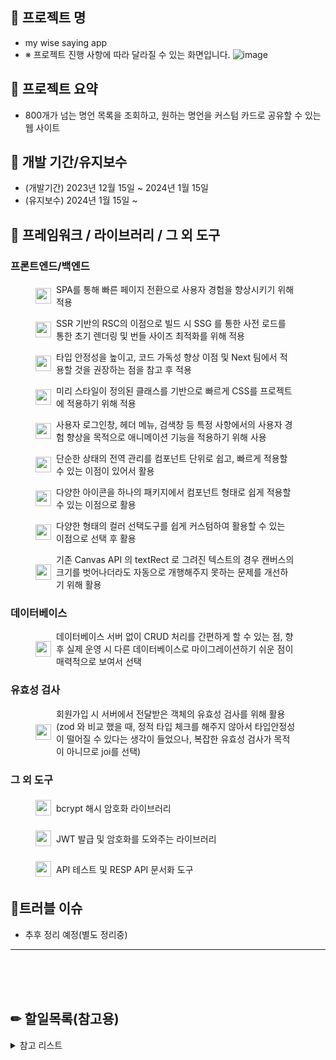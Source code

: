 ## 📓 프로젝트 명

- my wise saying app
- ※ 프로젝트 진행 사항에 따라 달라질 수 있는 화면입니다.
  ![image](https://github.com/youngwan2/wise-saying/assets/107159871/afe06c37-af4f-41ba-ad6a-4f71a753c78b)

## 🎫 프로젝트 요약

- 800개가 넘는 명언 목록을 조회하고, 원하는 명언을 커스텀 카드로 공유할 수 있는 웹 사이트

## 📅 개발 기간/유지보수

- (개발기간) 2023년 12월 15일 ~ 2024년 1월 15일
- (유지보수) 2024년 1월 15일 ~

## 🧰 프레임워크 / 라이브러리 / 그 외 도구

### 프론트엔드/백엔드

<figure style="display:flex; align-items:center;; ">
  <img height=25 src="https://img.shields.io/badge/react(^18)-61DAFB?style=for-the-badge&logo=react&logoColor=black">  
  <span style="padding: 0 8px"> SPA를 통해 빠른 페이지 전환으로 사용자 경험을 향상시키기 위해 적용  </span>
</figure>
<figure style="display:flex; align-items:center;">
  <img height=25 src="https://img.shields.io/badge/next(^14.1.0)-0088CC?style=for-the-badge&logo=next.js&logoColor=white">  
  <span style="padding: 0 8px">  SSR 기반의 RSC의 이점으로 빌드 시 SSG 를 통한 사전 로드를 통한 초기 렌더링 및 번들 사이즈 최적화를 위해 적용</span>
</figure>
<figure style="display:flex; align-items:center;">
  <img height=25 style="padding:5px 0" src="https://img.shields.io/badge/typescript(^5)-3178C6?/>style=for-the-badge&logo=typescript&logoColor=white"> 
  <span style="padding: 0 8px"> 타입 안정성을 높이고, 코드 가독성 향상 이점 및 Next 팀에서 적용할 것을 권장하는 점을 참고 후 적용  </span>
</figure>
<figure style="display:flex; align-items:center;">
<img height=25 style="padding:5px 0" src="https://img.shields.io/badge/tailwindcss(^3.3.0)-06B6D4?style=for-the-badge&logo=tailwindcss&logoColor=white">
  <span style="padding: 0 8px"> 미리 스타일이 정의된 클래스를 기반으로 빠르게 CSS를 프로젝트에 적용하기 위해 적용  </span>
</figure>
<figure style="display:flex; align-items:center;">
<img  height=25 style="padding:5px 0" src="https://img.shields.io/badge/gsap(^3.12.3)-25D366?style=for-the-badge&logo=green&logoColor=white">
  <span style="padding: 0 8px"> 사용자 로그인창, 헤더 메뉴, 검색창 등 특정 사항에서의 사용자 경험 향상을 목적으로 애니메이션 기능을 적용하기 위해 사용  </span>
</figure>
<figure style="display:flex; align-items:center;">
<img  height=25 style="padding:5px 0" src="https://img.shields.io/badge/zustand(^4.4.7)-2A3FFB?style=for-the-badge&logo=zustand&logoColor=white">
  <span style="padding: 0 8px"> 단순한 상태의 전역 관리를 컴포넌트 단위로 쉽고, 빠르게 적용할 수 있는 이점이 있어서 활용  </span>
</figure>
<figure style="display:flex; align-items:center;">
<img  height=25 style="padding:5px 0" src="https://img.shields.io/badge/react icons(^4.12.0)-CA4245?style=for-the-badge&logo=logoColor=white">
  <span style="padding: 0 8px"> 다양한 아이콘을 하나의 패키지에서 컴포넌트 형태로 쉽게 적용할 수 있는 이점으로 활용  </span>
</figure>
<figure style="display:flex; align-items:center;">
<img  height=25 style="padding:5px 0" src="https://img.shields.io/badge/react color(^2.19.3)-000000?style=for-the-badge&logo=reactcolor&logoColor=white">
  <span style="padding: 0 8px"> 다양한 형태의 컬러 선택도구를 쉽게 커스텀하여 활용할 수 있는 이점으로 선택 후 활용  </span>
</figure>
<figure style="display:flex; align-items:center;">
<img  height=25 style="padding:5px 0" src="https://img.shields.io/badge/word wrap(^1.2.5)-4B1E78?style=for-the-badge&logo=&logoColor=white">
  <span style="padding: 0 8px"> 기존 Canvas API 의 textRect 로 그려진 텍스트의 경우 캔버스의 크기를 벗어나더라도 자동으로 개행해주지 못하는 문제를 개선하기 위해 활용 </span>
</figure>

### 데이터베이스

<figure style="display:flex; align-items:center;">
<img  height=25 style="padding:5px 0" src="https://img.shields.io/badge/SQLite(^5.1.6)-003B57?style=for-the-badge&logo=sqlite&logoColor=white">
  <span style="padding: 0 8px"> 데이터베이스 서버 없이 CRUD 처리를 간편하게 할 수 있는 점, 향후 실제 운영 시 다른 데이터베이스로 마이그레이션하기 쉬운 점이 매력적으로 보여서 선택 </span>
</figure>

### 유효성 검사

<figure style="display:flex; align-items:center;">
<img  height=25 style="padding:5px 0" src="https://img.shields.io/badge/joi(^17.11.0)-01BC8D?style=for-the-badge&logo=joi&logoColor=white">
  <span style="padding: 0 8px"> 회원가입 시 서버에서 전달받은 객체의 유효성 검사를  위해 활용(zod 와 비교 했을 때, 정적 타입 체크를 해주지 않아서 타입안정성이 떨어질 수 있다는 생각이 들었으나, 복잡한 유효성 검사가 목적이 아니므로 joi를 선택) </span>
</figure>

### 그 외 도구

<figure style="display:flex; align-items:center;">
<img  height=25 style="padding:5px 0" src="https://img.shields.io/badge/Bcrypt(^5.1.1)-4B1E78?style=for-the-badge&logo=&logoColor=white">
  <span style="padding: 0 8px"> bcrypt 해시 암호화 라이브러리 </span>
</figure>
<figure style="display:flex; align-items:center;">
<img  height=25 style="padding:5px 0" src="https://img.shields.io/badge/Jsonwebtoken(^9.0.2)-000000?style=for-the-badge&logo=jsonwebtokens&logoColor=white">
  <span style="padding: 0 8px"> JWT 발급 및 암호화를 도와주는 라이브러리 </span>
</figure>
<figure style="display:flex; align-items:center;">
<img  height=25 style="padding:5px 0" src="https://img.shields.io/badge/postman-FF6C37?style=for-the-badge&logo=postman&logoColor=white">
  <span style="padding: 0 8px"> API 테스트 및 RESP API 문서화 도구 </span>
</figure>

## 🚬트러블 이슈

- 추후 정리 예정(별도 정리중)


---
<br>
<br>
<br>

 ## ✏ 할일목록(참고용)

<details>
<summary>참고 리스트</summary>

- [x] 인물별 명언 추가 | 유저는 인물(위인)의 이름 카드를 클릭하면 해당 인물의 명언 목록을 조회할 수 있어야 한다.
- [x] 날씨/계절 명언 추가 | 유저는 날씨 카테고리를 클릭하면 날씨와 계절에 관한 명언 목록을 조회할 수 있어야 한다.
- [x] 요일별 명언 추가 | 유저는 요일 카테고리를 클릭하면 해당 요일 이름 카드를 조회하고, 각 카드를 클릭하면 해당 요일의 명언 목록을 조회할 수 있어야 한다.
- [x] 명언 북마크 기능 | 유저는 선택한 명언 카드를 북마크 리스트에 추가할 수 있다.
- [x] 유저 명언 등록 기능 추가 | 유저가 추가한 명언 목록이 유저명언 페이지에 추가되어 조회할 수 있어야 한다.
- [x] 나만의 명언 꾸미기 기능 추가 | 유저는 자신이 추가한 명언 카드를 수정하여 커스텀 명언 카드를 생성할 수 있어야 한다.
- [x] 명언 이미지 추가 기능 | 유저는 자신이 추가한 이미지를 명언 카드의 배경으로 활용할 수 있어야 한다.
- [ ] 명언 공유 기능 추가 | 유저는 자신이 생성하고 꾸민 명언 카드를 이미지로 저장하고, SNS 에 공유할 수 있어야 한다.
- [x] 명언 담기 기능 | 유저가 명언 카드를 북마크 리스트에 담으면, 마이페이지에서 해당 명언 목록을 개별적으로 확인할 수 있어야 한다.
- [x] 명언 북마크 미리보기 | 유저가 명언 카드를 담으면, 우측 상단에 담은 명언 목록을 미리 확인할 수 있어야 한다.
- [x] 인생/사랑/성공/사람/슬픔 등 세부 카테고리별 명언 검색 기능 추가(-> 23.12.17 | 기존 감성 명언 카테고리와 전체 병합)
- [ ] 명언 추천 기능 | 유저가 검색한 키워드, 생성한 명언의 키워드를 바탕으로 관련 명언을 추가적으로 조회할 수 있어야 한다.
- [ ] 이미지 생성 AI 추가 | 유저가 명언을 입력하면, 해당 명언에 대한 이미지를 생성할 수 있어야 한다.
- [x] 회원가입 기능 추가 | 유저는 이메일, 닉네임, 패스워드, 패스워드 재확인을 입력 후 회원가입 버튼을 클릭하면 회원가입 할 수 있어야 한다.
- [x] 로그인 기능 추가1(NextAuth) | 기존 로그인 기능과 충돌로 보류
- [x] 로그인 기능 추가2(JWT) | 이메일 및 패스워드를 입력하면, API 서버에서 검증 후 accessToken 발급 처리
</details>
